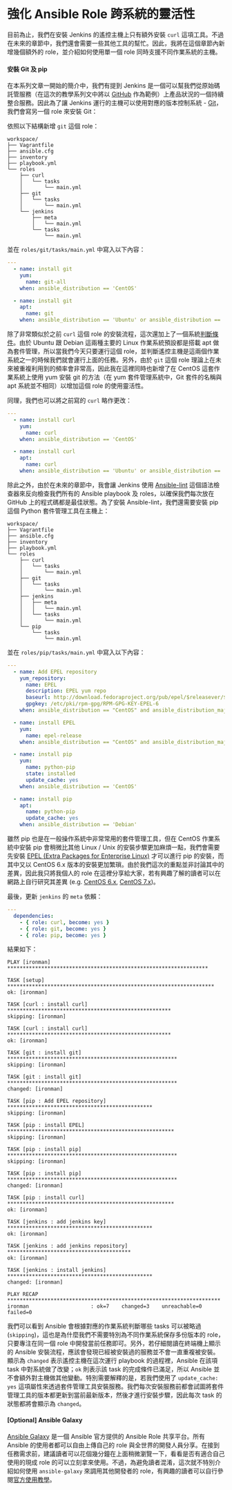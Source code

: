 # 強化 Ansible Role 跨系統的靈活性

目前為止，我們在安裝 Jenkins 的遙控主機上只有額外安裝 `curl` 這項工具。不過在未來的章節中，我們還會需要一些其他工具的幫忙。因此，我將在這個章節內新增幾個額外的 role，並介紹如何使用單一個 role 同時支援不同作業系統的主機。

#### 安裝 Git 及 pip

在本系列文章一開始的簡介中，我們有提到 Jenkins 是一個可以幫我們從原始碼託管服務（在這次的教學系列文中將以 [GitHub](https://github.com/) 作為範例）上產品狀況的一個持續整合服務。因此為了讓 Jenkins 運行的主機可以使用對應的版本控制系統 - [Git](https://git-scm.com/)，我們會寫另一個 role 來安裝 Git：

依照以下結構新增 `git` 這個 role：

```shell
workspace/
├── Vagrantfile
├── ansible.cfg
├── inventory
├── playbook.yml
└── roles
    ├── curl
    │   └── tasks
    │       └── main.yml
    ├── git
    │   └── tasks
    │       └── main.yml
    └── jenkins
        ├── meta
        │   └── main.yml
        └── tasks
            └── main.yml
```

並在 `roles/git/tasks/main.yml` 中寫入以下內容：

```yml
---
  - name: install git
    yum:
      name: git-all
    when: ansible_distribution == 'CentOS'

  - name: install git
    apt:
      name: git
    when: ansible_distribution == 'Ubuntu' or ansible_distribution == 'Debian'
```

除了非常類似於之前 `curl` 這個 role 的安裝流程，這次還加上了一個系統[判斷條件](http://docs.ansible.com/ansible/playbooks_conditionals.html)。由於 Ubuntu 跟 Debian 這兩種主要的 Linux 作業系統預設都是搭載 apt 做為套件管理，所以當我們今天只要運行這個 role，並判斷遙控主機是這兩個作業系統之一的時候我們就會運行上面的任務。另外，由於 `git` 這個 role 理論上在未來被重複利用到的頻率會非常高，因此我在這裡同時也新增了在 CentOS 這套作業系統上使用 yum 安裝 git 的方法（在 yum 套件管理系統中，Git 套件的名稱與 apt 系統並不相同）以增加這個 role 的使用靈活性。

同理，我們也可以將之前寫的 `curl` 略作更改：

```yml
---
  - name: install curl
    yum:
      name: curl
    when: ansible_distribution == 'CentOS'

  - name: install curl
    apt:
      name: curl
    when: ansible_distribution == 'Ubuntu' or ansible_distribution == 'Debian'
```

除此之外，由於在未來的章節中，我會讓 Jenkins 使用 [Ansible-lint](https://github.com/willthames/ansible-lint) 這個語法檢查器來反向檢查我們所有的 Ansible playbook 及 roles，以確保我們每次放在 GitHub 上的程式碼都是最佳狀態。為了安裝 Ansible-lint，我們還需要安裝 pip 這個 Python 套件管理工具在主機上：

```shell
workspace/
├── Vagrantfile
├── ansible.cfg
├── inventory
├── playbook.yml
└── roles
    ├── curl
    │   └── tasks
    │       └── main.yml
    ├── git
    │   └── tasks
    │       └── main.yml
    ├── jenkins
    │   ├── meta
    │   │   └── main.yml
    │   └── tasks
    │       └── main.yml
    └── pip
        └── tasks
            └── main.yml
```

並在 `roles/pip/tasks/main.yml` 中寫入以下內容：

```yml
---
  - name: Add EPEL repository
    yum_repository:
      name: EPEL
      description: EPEL yum repo
      baseurl: http://download.fedoraproject.org/pub/epel/$releasever/$basearch/
      gpgkey: /etc/pki/rpm-gpg/RPM-GPG-KEY-EPEL-6
    when: ansible_distribution == "CentOS" and ansible_distribution_major_version == "6"

  - name: install EPEL
    yum:
      name: epel-release
    when: ansible_distribution == "CentOS" and ansible_distribution_major_version == "7"

  - name: install pip
    yum:
      name: python-pip
      state: installed
      update_cache: yes
    when: ansible_distribution == 'CentOS'

  - name: install pip
    apt:
      name: python-pip
      update_cache: yes
    when: ansible_distribution == 'Debian'
```

雖然 pip 也是在一般操作系統中非常常用的套件管理工具，但在 CentOS 作業系統中安裝 pip 會稍微比其他 Linux / Unix 的安裝步驟更加麻煩一點，我們會需要先安裝 [EPEL (Extra Packages for Enterprise Linux)](https://fedoraproject.org/wiki/EPEL) 才可以進行 pip 的安裝，而其中又以 CentOS 6.x 版本的安裝更加繁瑣。由於我們這次的重點並非討論其中的差異，因此我只將我個人的 role 在這裡分享給大家，若有興趣了解的讀者可以在網路上自行研究其差異 (e.g. [CentOS 6.x](http://sharadchhetri.com/2014/05/30/install-pip-centos-rhel-ubuntu-debian/), [CentOS 7.x](http://sharadchhetri.com/2014/09/07/install-epel-repo-centos-7-rhel-7/))。

最後，更新 `jenkins` 的 `meta` 依賴：

```yml
---
  dependencies:
    - { role: curl, become: yes }
    - { role: git, become: yes }
    - { role: pip, become: yes }
```

結果如下：

```
PLAY [ironman] *****************************************************************

TASK [setup] *******************************************************************
ok: [ironman]

TASK [curl : install curl] *****************************************************
skipping: [ironman]

TASK [curl : install curl] *****************************************************
ok: [ironman]

TASK [git : install git] *******************************************************
skipping: [ironman]

TASK [git : install git] *******************************************************
changed: [ironman]

TASK [pip : Add EPEL repository] ***********************************************
skipping: [ironman]

TASK [pip : install EPEL] ******************************************************
skipping: [ironman]

TASK [pip : install pip] *******************************************************
skipping: [ironman]

TASK [pip : install pip] *******************************************************
changed: [ironman]

TASK [pip : install curl] ******************************************************
ok: [ironman]

TASK [jenkins : add jenkins key] ***********************************************
ok: [ironman]

TASK [jenkins : add jenkins repository] ****************************************
ok: [ironman]

TASK [jenkins : install jenkins] ***********************************************
changed: [ironman]

PLAY RECAP *********************************************************************
ironman                    : ok=7    changed=3    unreachable=0    failed=0
```

我們可以看到 Ansible 會根據對應的作業系統判斷哪些 tasks 可以被略過 (`skipping`)，這也是為什麼我們不需要特別為不同作業系統保存多份版本的 role，只要專注在同一個 role 中開發當前任務即可。另外，若仔細閱讀在終端機上顯示的 Ansible 安裝流程，應該會發現已經被安裝過的服務並不會一直重複被安裝。顯示為 `changed` 表示遙控主機在這次運行 playbook 的過程裡，Ansible 在該項 task 中對系統做了改變；`ok` 則表示該 task 的完成條件已滿足，所以 Ansible 並不會額外對主機做其他變動。特別需要解釋的是，若我們使用了 `update_cache: yes` 這項屬性來透過套件管理工具安裝服務。我們每次安裝服務前都會試圖將套件管理工具的版本都更新到當前最新版本，然後才進行安裝步驟，因此每次 task 的狀態都將會顯示為 `changed`。

#### [Optional] Ansible Galaxy

[Ansible Galaxy](https://galaxy.ansible.com/) 是一個 Ansible 官方提供的 Ansible Role 共享平台。所有 Ansible 的使用者都可以自由上傳自己的 role 與全世界的開發人員分享。在接到任務需求前，建議讀者可以花個幾分鐘在上面稍微瀏覽一下，看看是否有適合自己使用的現成 role 的可以立刻拿來使用。不過，為避免讀者混淆，這次就不特別介紹如何使用 `ansible-galaxy` 來調用其他開發者的 role，有興趣的讀者可以自行參閱[官方使用教學](http://docs.ansible.com/ansible/galaxy.html)。